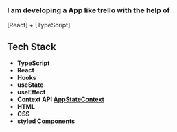 ### I am developing a App like trello with the help of 
[React] + [TypeScript]
## Tech Stack

- **TypeScript**
- **React**
- **Hooks**
- **useState**
- **useEffect**
- **Context API [AppStateContext](src/AppStateContext.tsx)**
- **HTML**
- **CSS**
- **styled Components**
